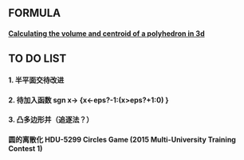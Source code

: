 ﻿

## FORMULA

#### [Calculating the volume and centroid of a polyhedron in 3d](http://wwwf.imperial.ac.uk/~rn/centroid.pdf)

## TO DO LIST

#### 1. 半平面交待改进

#### 2. 待加入函数 sgn  x-> {x<-eps?-1:(x>eps?+1:0) }

#### 3. 凸多边形并（追逐法？）

#### 圆的离散化 HDU-5299 Circles Game (2015 Multi-University Training Contest 1)

